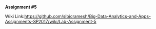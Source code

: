 **Assignment #5**

Wiki Link:https://github.com/sibicramesh/Big-Data-Analytics-and-Apps-Assignments-SP2017/wiki/Lab-Assignment-5
